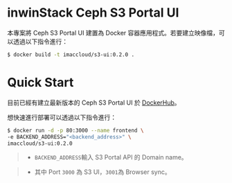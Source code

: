 # inwinStack Ceph S3 Portal UI
本專案將 Ceph S3 Portal UI 建置為 Docker 容器應用程式。若要建立映像檔，可以透過以下指令進行：
```sh
$ docker build -t imaccloud/s3-ui:0.2.0 .
```

# Quick Start
目前已經有建立最新版本的 Ceph S3 Portal UI 於 [DockerHub](https://hub.docker.com/r/imaccloud/s3-ui/)。

想快速進行部署可以透過以下指令進行：
```sh
$ docker run -d -p 80:3000 --name frontend \
-e BACKEND_ADDRESS="<backend_address>" \
imaccloud/s3-ui:0.2.0
```
> * ```BACKEND_ADDRESS```輸入 S3 Portal API 的 Domain name。

> * 其中 Port ```3000``` 為 S3 UI，```3001```為 Browser sync。
